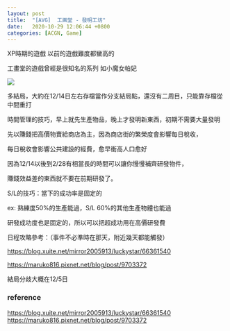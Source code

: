 ```yaml
---
layout: post
title:  "[AVG]  工画堂 - 發明工坊"
date:   2020-10-29 12:06:44 +0800
categories: [ACGN, Game]
---
```


XP時期的遊戲 以前的遊戲難度都蠻高的 

工畫堂的遊戲曾經是很知名的系列 如小魔女帕妃


![](/Images/Game/工画堂/發明工坊.png)





多結局，大約在12/14日左右存檔當作分支結局點，還沒有二周目，只能靠存檔從中間重打

  

時間管理的技巧，早上就先生產物品，晚上才發明新東西，初期不需要大量發明

先以賺錢把高價物賣給商店為主，因為商店街的繁榮度會影響每日稅收，

每日稅收會影響公共建設的經費，愈早衝高人口愈好

因為12/14以後到2/28有相當長的時間可以讓你慢慢補齊研發物件，

賺錢效益差的東西就不要在前期研發了。



S/L的技巧：當下的成功率是固定的

ex: 熟練度50%的生產能過，S/L 60%的其他生產物體也能過

研發成功度也是固定的，所以可以把超成功用在高價研發費





日程攻略參考：（事件不必準時在那天，附近幾天都能觸發）

https://blog.xuite.net/mirror2005913/luckystar/66361540

https://maruko816.pixnet.net/blog/post/9703372



結局分歧大概在12/5日  



### reference 
https://blog.xuite.net/mirror2005913/luckystar/66361540  
https://maruko816.pixnet.net/blog/post/9703372  
